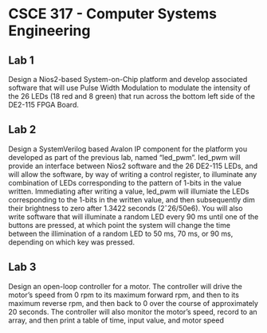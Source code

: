 # CSCE 317 - Computer Systems Engineering

## Lab 1
Design a Nios2-based System-on-Chip platform and develop associated software that will use Pulse Width Modulation to modulate
the intensity of the 26 LEDs (18 red and 8 green) that run across the bottom left side of the DE2-115 FPGA Board.

## Lab 2
Design a SystemVerilog based Avalon IP component for the platform you developed
as part of the previous lab, named “led_pwm”. led_pwm will provide an interface between Nios2
software and the 26 DE2-115 LEDs, and will allow the software, by way of writing a control register,
to illuminate any combination of LEDs corresponding to the pattern of 1-bits in the value written.
Immediating after writing a value, led_pwm will illumiate the LEDs corresponding to the 1-bits in the
written value, and then subsequently dim their brightness to zero after 1.3422 seconds (2ˆ26/50e6).
You will also write software that will illuminate a random LED every 90 ms until one of the buttons are
pressed, at which point the system will change the time between the illimination of a random LED
to 50 ms, 70 ms, or 90 ms, depending on which key was pressed.

## Lab 3
Design an open-loop controller for a motor. The controller will drive the motor’s
speed from 0 rpm to its maximum forward rpm, and then to its maximum reverse rpm, and then back
to 0 over the course of approximately 20 seconds. The controller will also monitor the motor’s speed,
record to an array, and then print a table of time, input value, and motor speed
